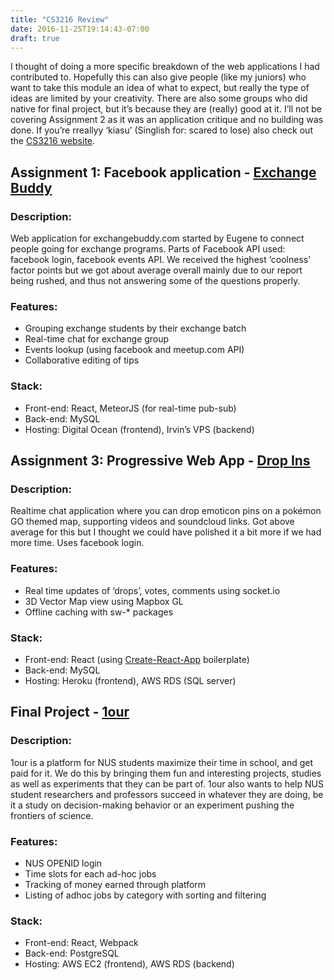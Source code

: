 ```yaml
---
title: "CS3216 Review"
date: 2016-11-25T19:14:43-07:00
draft: true
---
```


I thought of doing a more specific breakdown of the web applications I had contributed to. Hopefully this can also give people (like my juniors) who want to take this module an idea of what to expect, but really the type of ideas are limited by your creativity. There are also some groups who did native for final project, but it’s because they are (really) good at it. I’ll not be covering Assignment 2 as it was an application critique and no building was done. If you’re rreallyy ‘kiasu’ (Singlish for: scared to lose) also check out the [CS3216 website](http://cs3216.com/coursework).

## Assignment 1: Facebook application - [Exchange Buddy](http://app.exchangebuddy.com)

### Description:
Web application for exchangebuddy.com started by Eugene to connect people going for exchange programs. Parts of Facebook API used: facebook login, facebook events API. We received the highest ‘coolness’ factor points but we got about average overall mainly due to our report being rushed, and thus not answering some of the questions properly.

### Features:
*   Grouping exchange students by their exchange batch
*   Real-time chat for exchange group
*   Events lookup (using facebook and meetup.com API)
*   Collaborative editing of tips

### Stack:
*   Front-end: React, MeteorJS (for real-time pub-sub)
*   Back-end: MySQL
*   Hosting: Digital Ocean (frontend), Irvin’s VPS (backend)

## Assignment 3: Progressive Web App - [Drop Ins](https://dropins.space/)

### Description:
Realtime chat application where you can drop emoticon pins on a pokémon GO themed map, supporting videos and soundcloud links. Got above average for this but I thought we could have polished it a bit more if we had more time. Uses facebook login.

### Features:

*   Real time updates of ‘drops’, votes, comments using socket.io
*   3D Vector Map view using Mapbox GL
*   Offline caching with sw-* packages

### Stack:
*   Front-end: React (using [Create-React-App](https://github.com/facebookincubator/create-react-app/) boilerplate)
*   Back-end: MySQL
*   Hosting: Heroku (frontend), AWS RDS (SQL server)

## Final Project - [1our](https://1our.today)
### Description:
1our is a platform for NUS students maximize their time in school, and get paid for it. We do this by bringing them fun and interesting projects, studies as well as experiments that they can be part of. 1our also wants to help NUS student researchers and professors succeed in whatever they are doing, be it a study on decision-making behavior or an experiment pushing the frontiers of science.

### Features:
*   NUS OPENID login
*   Time slots for each ad-hoc jobs
*   Tracking of money earned through platform
*   Listing of adhoc jobs by category with sorting and filtering

### Stack:
*   Front-end: React, Webpack
*   Back-end: PostgreSQL
*   Hosting: AWS EC2 (frontend), AWS RDS (backend)

